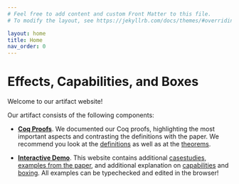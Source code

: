 ```yaml
---
# Feel free to add content and custom Front Matter to this file.
# To modify the layout, see https://jekyllrb.com/docs/themes/#overriding-theme-defaults

layout: home
title: Home
nav_order: 0
---
```



# Effects, Capabilities, and Boxes

Welcome to our artifact website!

Our artifact consists of the following components:

- [**Coq Proofs**](proofs/). We documented our Coq proofs, highlighting the most important aspects and contrasting the definitions with the paper.
  We recommend you look at the [definitions](./proofs/Top.SystemC.Definitions.html) as well as at the [theorems](./proofs/Top.SystemC.Soundness.html).

- [**Interactive Demo**](tutorial/index.html). This website contains additional [casestudies](casestudies.html), [examples from the paper](paper.html),
  and additional explanation on [capabilities](capability) and [boxing](boxing). All examples can be typechecked and edited in the browser!
